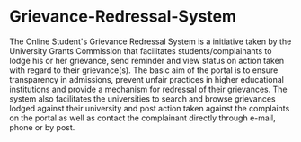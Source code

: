 # Grievance-Redressal-System

The Online Student's Grievance Redressal System is a initiative taken by the University Grants Commission that facilitates students/complainants to lodge his or her grievance, send reminder and view status on action taken with regard to their grievance(s). The basic aim of the portal is to ensure transparency in admissions, prevent unfair practices in higher educational institutions and provide a mechanism for redressal of their grievances. The system also facilitates the universities to search and browse grievances lodged against their university and post action taken against the complaints on the portal as well as contact the complainant directly through e-mail, phone or by post.
